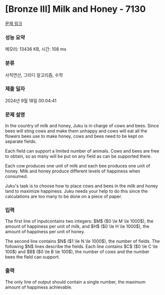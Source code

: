 # [Bronze III] Milk and Honey - 7130 

[문제 링크](https://www.acmicpc.net/problem/7130) 

### 성능 요약

메모리: 13436 KB, 시간: 108 ms

### 분류

사칙연산, 그리디 알고리즘, 수학

### 제출 일자

2024년 9월 18일 00:04:41

### 문제 설명

<p>In the country of milk and honey, Juku is in charge of cows and bees. Since bees will sting cows and make them unhappy and cows will eat all the flowers bees use to make honey, cows and bees need to be kept on separate fields.</p>

<p>Each field can support a limited number of animals. Cows and bees are free to obtain, so as many will be put on any field as can be supported there.</p>

<p>Each cow produces one unit of milk and each bee produces one unit of honey. Milk and honey produce different levels of happiness when consumed.</p>

<p>Juku's task is to choose how to place cows and bees in the milk and honey land to maximize happiness. Juku needs your help to do this since the calculations are too many to be done on a piece of paper.</p>

### 입력 

 <p>The first line of inputcontains two integers: $M$ ($0 \le M \le 1000$), the amount of happiness per unit of milk, and $H$ ($0 \le H \le 1000$), the amount of happiness per unit of honey.</p>

<p>The second line contains $N$ ($1 \le N \le 1000$), the number of fields. The following $N$ lines describe the fields. Each line contains $C$ ($0 \le C \le 100$) and $B$ ($0 \le B \le 100$), the number of cows and the number bees the field can support. </p>

### 출력 

 <p>The only line of output should contain a single number, the maximum amount of happiness achievable.</p>

